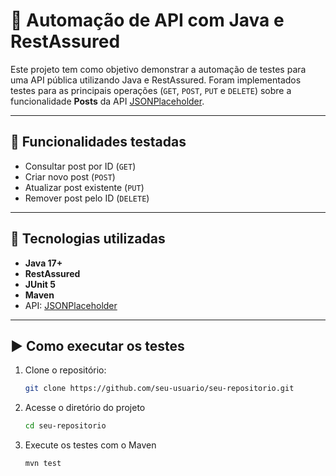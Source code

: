 # 🚀 Automação de API com Java e RestAssured

Este projeto tem como objetivo demonstrar a automação de testes para uma API pública utilizando Java e RestAssured. Foram implementados testes para as principais operações (`GET`, `POST`, `PUT` e `DELETE`) sobre a funcionalidade **Posts** da API [JSONPlaceholder](https://jsonplaceholder.typicode.com/).

---

## 🧪 Funcionalidades testadas

- Consultar post por ID (`GET`)
- Criar novo post (`POST`)
- Atualizar post existente (`PUT`)
- Remover post pelo ID (`DELETE`)

---

## 🔧 Tecnologias utilizadas

- **Java 17+**
- **RestAssured**
- **JUnit 5**
- **Maven**
- API: [JSONPlaceholder](https://jsonplaceholder.typicode.com/)

---

## ▶️ Como executar os testes

1. Clone o repositório:
   ```bash
   git clone https://github.com/seu-usuario/seu-repositorio.git
2. Acesse o diretório do projeto
   ```bash
   cd seu-repositorio
3. Execute os testes com o Maven
   ``` bash
   mvn test